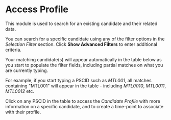 # Access Profile

This module is used to search for an existing candidate and their related data. 

You can search for a specific candidate using any of the filter options in the *Selection Filter* section. Click **Show Advanced Filters** to enter additional criteria. 

Your matching candidate(s) will appear automatically in the table below as you start to populate the filter fields, including partial matches on what you are currently typing.

For example, if you start typing a PSCID such as *MTL001*, all matches containing "MTL001" will appear in the table - including _MTL0010_, _MTL0011_, _MTL0012_ etc.

Click on any PSCID in the table to access the _Candidate Profile_ with more information on a specific candidate, and to create a time-point to associate with their profile. 
